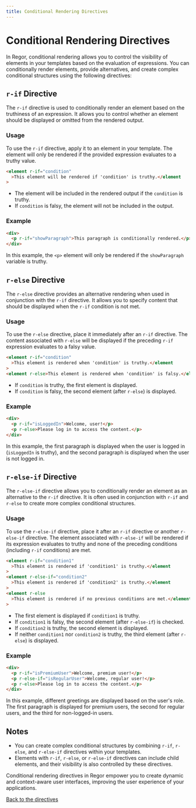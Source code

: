 ```yaml
---
title: Conditional Rendering Directives
---
```


# Conditional Rendering Directives

In Regor, conditional rendering allows you to control the visibility of elements in your templates based on the evaluation of expressions. You can conditionally render elements, provide alternatives, and create complex conditional structures using the following directives:

## `r-if` Directive

The `r-if` directive is used to conditionally render an element based on the truthiness of an expression. It allows you to control whether an element should be displayed or omitted from the rendered output.

### Usage

To use the `r-if` directive, apply it to an element in your template. The element will only be rendered if the provided expression evaluates to a truthy value.

```html
<element r-if="condition"
  >This element will be rendered if 'condition' is truthy.</element
>
```

- The element will be included in the rendered output if the `condition` is truthy.
- If `condition` is falsy, the element will not be included in the output.

### Example

```html
<div>
  <p r-if="showParagraph">This paragraph is conditionally rendered.</p>
</div>
```

In this example, the `<p>` element will only be rendered if the `showParagraph` variable is truthy.

## `r-else` Directive

The `r-else` directive provides an alternative rendering when used in conjunction with the `r-if` directive. It allows you to specify content that should be displayed when the `r-if` condition is not met.

### Usage

To use the `r-else` directive, place it immediately after an `r-if` directive. The content associated with `r-else` will be displayed if the preceding `r-if` expression evaluates to a falsy value.

```html
<element r-if="condition"
  >This element is rendered when 'condition' is truthy.</element
>
<element r-else>This element is rendered when 'condition' is falsy.</element>
```

- If `condition` is truthy, the first element is displayed.
- If `condition` is falsy, the second element (after `r-else`) is displayed.

### Example

```html
<div>
  <p r-if="isLoggedIn">Welcome, user!</p>
  <p r-else>Please log in to access the content.</p>
</div>
```

In this example, the first paragraph is displayed when the user is logged in (`isLoggedIn` is truthy), and the second paragraph is displayed when the user is not logged in.

## `r-else-if` Directive

The `r-else-if` directive allows you to conditionally render an element as an alternative to the `r-if` directive. It is often used in conjunction with `r-if` and `r-else` to create more complex conditional structures.

### Usage

To use the `r-else-if` directive, place it after an `r-if` directive or another `r-else-if` directive. The element associated with `r-else-if` will be rendered if its expression evaluates to truthy and none of the preceding conditions (including `r-if` conditions) are met.

```html
<element r-if="condition1"
  >This element is rendered if 'condition1' is truthy.</element
>
<element r-else-if="condition2"
  >This element is rendered if 'condition2' is truthy.</element
>
<element r-else
  >This element is rendered if no previous conditions are met.</element
>
```

- The first element is displayed if `condition1` is truthy.
- If `condition1` is falsy, the second element (after `r-else-if`) is checked.
- If `condition2` is truthy, the second element is displayed.
- If neither `condition1` nor `condition2` is truthy, the third element (after `r-else`) is displayed.

### Example

```html
<div>
  <p r-if="isPremiumUser">Welcome, premium user!</p>
  <p r-else-if="isRegularUser">Welcome, regular user!</p>
  <p r-else>Please log in to access the content.</p>
</div>
```

In this example, different greetings are displayed based on the user's role. The first paragraph is displayed for premium users, the second for regular users, and the third for non-logged-in users.

## Notes

- You can create complex conditional structures by combining `r-if`, `r-else`, and `r-else-if` directives within your templates.
- Elements with `r-if`, `r-else`, or `r-else-if` directives can include child elements, and their visibility is also controlled by these directives.

Conditional rendering directives in Regor empower you to create dynamic and context-aware user interfaces, improving the user experience of your applications.

[Back to the directives](directives.md)

